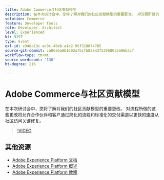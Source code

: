 ```yaml
---
title: Adobe Commerce与社区贡献模型
description: 在本次研讨会中，您将了解对我们的社区贡献模型的重要更改。 对流程所做的这些更改将允许合作伙伴和客户通过简化的流程和标准化的交付渠道以更快的速度从社区访问关键修复。
solution: Commerce
feature: Developer Tools
role: Developer, Architect
level: Experienced
kt: 9197
type: Event
exl-id: e94da13c-ac0c-40eb-a1e2-96f318074785
source-git-commit: ca06e5a8b1602a7bcfb83a43f529680a5a96bacf
workflow-type: tm+mt
source-wordcount: '130'
ht-degree: 21%

---
```


# Adobe Commerce与社区贡献模型

在本次研讨会中，您将了解对我们的社区贡献模型的重要更改。 对流程所做的这些更改将允许合作伙伴和客户通过简化的流程和标准化的交付渠道以更快的速度从社区访问关键修复。

>[!VIDEO](https://video.tv.adobe.com/v/337766/?quality=12&learn=on&hidetitle=true)

## 其他资源

- [Adobe Experience Platform 文档](https://experienceleague.adobe.com/docs/experience-platform.html)
- [Adobe Experience Platform 概述](https://experienceleague.adobe.com/docs/experience-platform/landing/home.html?lang=zh-Hans)
- [Adobe Experience Platform 教程](https://experienceleague.adobe.com/docs/platform-learn/tutorials/overview.html?lang=en)
